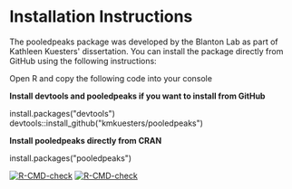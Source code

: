 # Installation Instructions

The pooledpeaks package was developed by the Blanton Lab as part of Kathleen Kuesters' dissertation. You can install the package directly from GitHub using the following instructions:

Open R and copy the following code into your console

 

**Install devtools and pooledpeaks if you want to install from GitHub**

install.packages("devtools")
devtools::install_github("kmkuesters/pooledpeaks")

**Install pooledpeaks directly from CRAN**

install.packages("pooledpeaks")

<!-- badges: start -->
  [![R-CMD-check](https://github.com/kmkuesters/pooledpeaks/actions/workflows/R-CMD-check.yaml/badge.svg)](https://github.com/kmkuesters/pooledpeaks/actions/workflows/R-CMD-check.yaml)
[![R-CMD-check](https://github.com/kmkuesters/pooledpeaks/actions/workflows/R-CMD-check.yaml/badge.svg)](https://github.com/kmkuesters/pooledpeaks/actions/workflows/R-CMD-check.yaml)
<!-- badges: end -->
